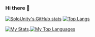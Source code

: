 ### Hi there 👋
[![SoloUnity's GitHub stats](https://github-readme-stats.vercel.app/api?username=SoloUnity)](https://github.com/SoloUnity?tab=repositories)
[![Top Langs](https://github-readme-stats.vercel.app/api/top-langs/?username=SoloUnity)](https://github.com/SoloUnity?tab=repositories)

<a href="https://github.com/SoloUnity?tab=repositories">
   <img align="center" src="https://github-readme-stats.vercel.app/api?username=SoloUnity" alt="My Stats">
   <img align="center" src="https://github-readme-stats.vercel.app/api/top-langs/?username=SoloUnity" alt="My Top Languages">
 </a>

<!--
**SoloUnity/SoloUnity** is a ✨ _special_ ✨ repository because its `README.md` (this file) appears on your GitHub profile.

Here are some ideas to get you started:

- 🔭 I’m currently working on ...
- 🌱 I’m currently learning ...
- 👯 I’m looking to collaborate on ...
- 🤔 I’m looking for help with ...
- 💬 Ask me about ...
- 📫 How to reach me: ...
- 😄 Pronouns: ...
- ⚡ Fun fact: ...
-->
